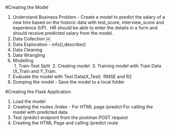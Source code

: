 
#Creating the Model 

1. Understand Business Problem - Create a model to predict the salary of a new hire based on the historic data with test_score, interview_score and experience (I/P).  HR should be able to enter the details in a  form and should receive predicted salary from the model. 
2. Data Collection
￼
1. Data Exploration - info(),describe()
2. Data Cleaning 
3. Data Wrangling
4. Modelling  
    1. Train-Test Split 
    2. Creating model 
    3. Training model with Train Data (X_Train and Y_Train.        
5. Evaluate the model with Test Data(X_Test) 
   RMSE and R2
6. Dumping the model - Save the model to a local folder   

#Creating the Flask Application 

   1. Load the model 
   2. Creating the routes 
          /Index - For HTML page
          /predict For calling the model with predicted data
   3. Test /predict endpoint from the postman POST request 
   3. Creating the HTML Page and calling /predict route   
